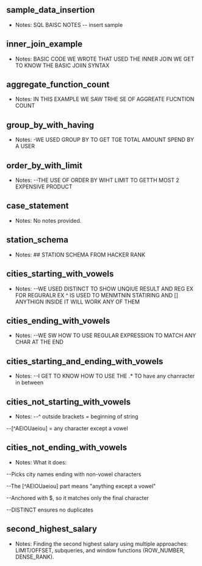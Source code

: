 ## sample_data_insertion
- Notes: SQL BAISC NOTES -- insert sample

## inner_join_example
- Notes: BASIC CODE WE WROTE THAT USED THE INNER JOIN
WE GET TO KNOW THE BASIC JOIIN SYNTAX

## aggregate_function_count
- Notes: IN THIS EXAMPLE WE SAW TRHE SE OF AGGREATE FUCNTION COUNT

## group_by_with_having
- Notes: -WE USED GROUP BY TO GET TGE TOTAL AMOUNT SPEND BY A USER

## order_by_with_limit
- Notes: --THE USE OF ORDER BY WIHT LIMIT TO GETTH MOST 2 EXPENSIVE PRODUCT

## case_statement
- Notes: No notes provided.

## station_schema
- Notes: ## STATION SCHEMA FROM HACKER RANK

## cities_starting_with_vowels
- Notes: --WE USED DISTINCT TO SHOW UNQIUE RESULT AND REG EX FOR REGURALR EX ^ IS USED TO MENMTNIN STATIRING AND [] ANYTHIGN INSIDE IT WILL WORK ANY OF THEM

## cities_ending_with_vowels
- Notes: --WE SW HOW TO USE REGULAR EXPRESSION TO MATCH ANY CHAR AT THE END

## cities_starting_and_ending_with_vowels
- Notes: --I GET TO KNOW HOW TO USE THE .* TO have any chanracter in between

## cities_not_starting_with_vowels
- Notes: --^ outside brackets = beginning of string

--[^AEIOUaeiou] = any character except a vowel

## cities_not_ending_with_vowels
- Notes: What it does:

--Picks city names ending with non-vowel characters

--The [^AEIOUaeiou] part means "anything except a vowel"

--Anchored with $, so it matches only the final character

--DISTINCT ensures no duplicates

## second_highest_salary
- Notes: Finding the second highest salary using multiple approaches: LIMIT/OFFSET, subqueries, and window functions (ROW_NUMBER, DENSE_RANK).
